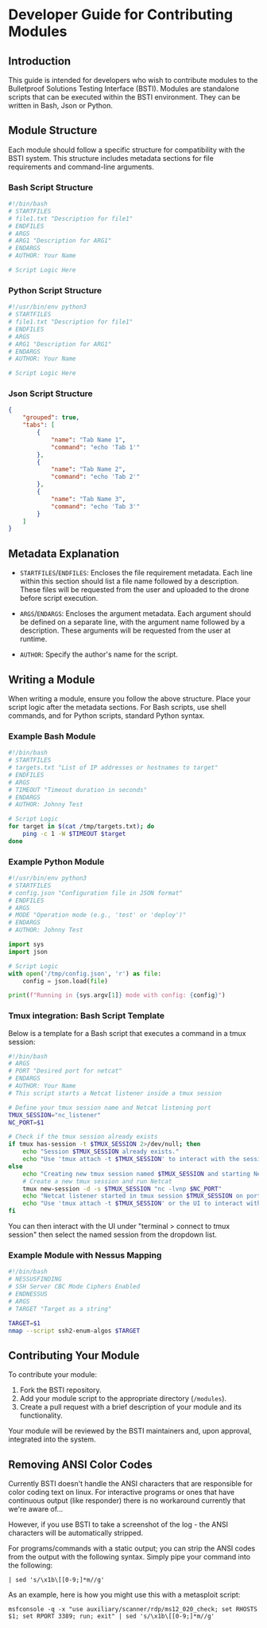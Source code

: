 
# Developer Guide for Contributing Modules

## Introduction

This guide is intended for developers who wish to contribute modules to the Bulletproof Solutions Testing Interface (BSTI). Modules are standalone scripts that can be executed within the BSTI environment. They can be written in Bash, Json or Python.

## Module Structure

Each module should follow a specific structure for compatibility with the BSTI system. This structure includes metadata sections for file requirements and command-line arguments.

### Bash Script Structure

```bash
#!/bin/bash
# STARTFILES
# file1.txt "Description for file1"
# ENDFILES
# ARGS
# ARG1 "Description for ARG1"
# ENDARGS
# AUTHOR: Your Name

# Script Logic Here
```

### Python Script Structure

```python
#!/usr/bin/env python3
# STARTFILES
# file1.txt "Description for file1"
# ENDFILES
# ARGS
# ARG1 "Description for ARG1"
# ENDARGS
# AUTHOR: Your Name

# Script Logic Here
```

### Json Script Structure
```json
{
    "grouped": true,
    "tabs": [
        {
            "name": "Tab Name 1",
            "command": "echo 'Tab 1'"
        },
        {
            "name": "Tab Name 2",
            "command": "echo 'Tab 2'"
        },
        {
            "name": "Tab Name 3",
            "command": "echo 'Tab 3'"
        }
    ]
}

```

## Metadata Explanation

- `STARTFILES`/`ENDFILES`: Encloses the file requirement metadata. Each line within this section should list a file name followed by a description. These files will be requested from the user and uploaded to the drone before script execution.
  
- `ARGS`/`ENDARGS`: Encloses the argument metadata. Each argument should be defined on a separate line, with the argument name followed by a description. These arguments will be requested from the user at runtime.

- `AUTHOR`: Specify the author's name for the script.

## Writing a Module

When writing a module, ensure you follow the above structure. Place your script logic after the metadata sections. For Bash scripts, use shell commands, and for Python scripts, standard Python syntax.

### Example Bash Module

```bash
#!/bin/bash
# STARTFILES
# targets.txt "List of IP addresses or hostnames to target"
# ENDFILES
# ARGS
# TIMEOUT "Timeout duration in seconds"
# ENDARGS
# AUTHOR: Johnny Test

# Script Logic
for target in $(cat /tmp/targets.txt); do
    ping -c 1 -W $TIMEOUT $target
done
```

### Example Python Module

```python
#!/usr/bin/env python3
# STARTFILES
# config.json "Configuration file in JSON format"
# ENDFILES
# ARGS
# MODE "Operation mode (e.g., 'test' or 'deploy')"
# ENDARGS
# AUTHOR: Johnny Test

import sys
import json

# Script Logic
with open('/tmp/config.json', 'r') as file:
    config = json.load(file)

print(f"Running in {sys.argv[1]} mode with config: {config}")
```

### Tmux integration: Bash Script Template
Below is a template for a Bash script that executes a command in a tmux session:

```bash
#!/bin/bash
# ARGS
# PORT "Desired port for netcat"
# ENDARGS
# AUTHOR: Your Name
# This script starts a Netcat listener inside a tmux session

# Define your tmux session name and Netcat listening port
TMUX_SESSION="nc_listener"
NC_PORT=$1

# Check if the tmux session already exists
if tmux has-session -t $TMUX_SESSION 2>/dev/null; then
    echo "Session $TMUX_SESSION already exists."
    echo "Use 'tmux attach -t $TMUX_SESSION' to interact with the session."
else
    echo "Creating new tmux session named $TMUX_SESSION and starting Netcat listener on port $NC_PORT..."
    # Create a new tmux session and run Netcat
    tmux new-session -d -s $TMUX_SESSION "nc -lvnp $NC_PORT"
    echo "Netcat listener started in tmux session $TMUX_SESSION on port $NC_PORT"
    echo "Use 'tmux attach -t $TMUX_SESSION' or the UI to interact with the session."
fi
```

You can then interact with the UI under "terminal > connect to tmux session" then select the named session from the dropdown list.

### Example Module with Nessus Mapping
```bash
#!/bin/bash
# NESSUSFINDING
# SSH Server CBC Mode Ciphers Enabled
# ENDNESSUS
# ARGS
# TARGET "Target as a string"

TARGET=$1
nmap --script ssh2-enum-algos $TARGET 
```


## Contributing Your Module

To contribute your module:

1. Fork the BSTI repository.
2. Add your module script to the appropriate directory (`/modules`).
3. Create a pull request with a brief description of your module and its functionality.

Your module will be reviewed by the BSTI maintainers and, upon approval, integrated into the system.

## Removing ANSI Color Codes

Currently BSTI doesn't handle the ANSI characters that are responsible for color coding text on linux. For interactive programs or ones that have continuous output (like responder) there is no workaround currently that we're aware of...  

However, if you use BSTI to take a screenshot of the log - the ANSI characters will be automatically stripped.

For programs/commands with a static output; you can strip the ANSI codes from the output with the following syntax. Simply pipe your command into the following:
```
| sed 's/\x1b\[[0-9;]*m//g'
```
As an example, here is how you might use this with a metasploit script:
```
msfconsole -q -x "use auxiliary/scanner/rdp/ms12_020_check; set RHOSTS $1; set RPORT 3389; run; exit" | sed 's/\x1b\[[0-9;]*m//g'
```

